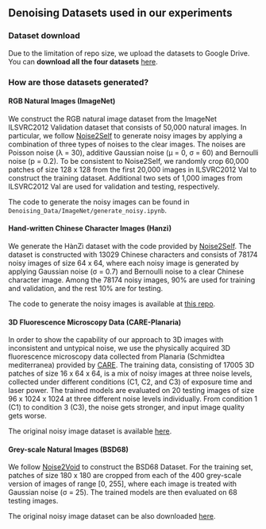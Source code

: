 Denoising Datasets used in our experiments
-----

### Dataset download
Due to the limitation of repo size, we upload the datasets to Google Drive. You can **download all the four datasets** [here](https://drive.google.com/drive/folders/1VYMo1OoaGxoOLNx6-qIt2Wg03lsZw_kA?usp=sharing).

### How are those datasets generated?

#### RGB Natural Images (ImageNet)
We construct the RGB natural image dataset from the ImageNet ILSVRC2012 Validation dataset that consists of 50,000 natural images. In particular, we follow [Noise2Self](https://arxiv.org/abs/1901.11365) to generate noisy images by applying a combination of three types of noises to the clear images. The noises are Poisson noise (λ = 30), additive Gaussian noise (μ = 0, σ = 60) and Bernoulli noise (p = 0.2). To be consistent to Noise2Self, we randomly crop 60,000 patches of size 128 x 128 from the first 20,000 images in ILSVRC2012 Val to construct the training dataset. Additional two sets of 1,000 images from ILSVRC2012 Val are used for validation and testing, respectively.

The code to generate the noisy images can be found in `Denoising_Data/ImageNet/generate_noisy.ipynb`.

#### Hand-written Chinese Character Images (Hanzi)
We generate the HànZì dataset with the code provided by [Noise2Self](https://arxiv.org/abs/1901.11365). The dataset is constructed with 13029 Chinese characters and consists of 78174 noisy images of size 64 x 64, where each noisy image is generated by applying Gaussian noise (σ = 0.7) and Bernoulli noise to a clear Chinese character image. Among the 78174 noisy images, 90% are used for training and validation, and the rest 10% are for testing.

The code to generate the noisy images is available at [this repo](https://github.com/batson/hanzi).

#### 3D Fluorescence Microscopy Data (CARE-Planaria)
In order to show the capability of our approach to 3D images with inconsistent and untypical noise, we use the physically acquired 3D fluorescence microscopy data collected from Planaria (Schmidtea mediterranea) provided by [CARE](https://www.nature.com/articles/s41592-018-0216-7). The training data, consisting of 17005 3D patches of size 16 x 64 x 64, is a mix of noisy images at three noise levels, collected under different conditions (C1, C2, and C3) of exposure time and laser power. The trained models are evaluated on 20 testing images of size 96 x 1024 x 1024 at three different noise levels individually. From condition 1 (C1) to condition 3 (C3), the noise gets stronger, and input image quality gets worse.

The original noisy image dataset is available [here](https://publications.mpi-cbg.de/publications-sites/7207/).

#### Grey-scale Natural Images (BSD68)
We follow [Noise2Void](https://arxiv.org/abs/1811.10980) to construct the BSD68 Dataset. For the training set, patches of size 180 x 180 are cropped from each of the 400 grey-scale version of images of range [0, 255], where each image is treated with Gaussian noise (σ = 25). The trained models are then evaluated on 68 testing images.

The original noisy image dataset can be also downloaded [here](https://cloud.mpi-cbg.de/index.php/s/pbj89sV6n6SyM29/download).
